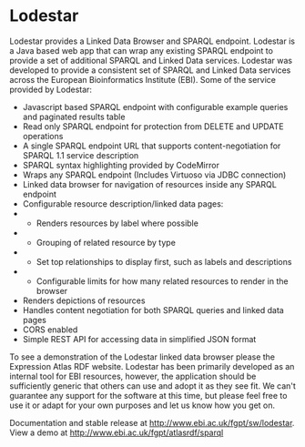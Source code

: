 Lodestar
========

Lodestar provides a Linked Data Browser and SPARQL endpoint. Lodestar is a Java based web app that can wrap any existing SPARQL endpoint to provide a set of additional SPARQL and Linked Data services. Lodestar was developed to provide a consistent set of SPARQL and Linked Data services across the European Bioinformatics Institute (EBI). Some of the service provided by Lodestar:

* Javascript based SPARQL endpoint with configurable example queries and paginated results table
* Read only SPARQL endpoint for protection from DELETE and UPDATE operations
* A single SPARQL endpoint URL that supports content-negotiation for SPARQL 1.1 service description
* SPARQL syntax highlighting provided by CodeMirror
* Wraps any SPARQL endpoint (Includes Virtuoso via JDBC connection)
* Linked data browser for navigation of resources inside any SPARQL endpoint
* Configurable resource description/linked data pages:
* * Renders resources by label where possible
* * Grouping of related resource by type
* * Set top relationships to display first, such as labels and descriptions
* * Configurable limits for how many related resources to render in the browser
* Renders depictions of resources
* Handles content negotiation for both SPARQL queries and linked data pages
* CORS enabled
* Simple REST API for accessing data in simplified JSON format

To see a demonstration of the Lodestar linked data browser please the Expression Atlas RDF website. Lodestar has been primarily developed as an internal tool for EBI resources, however, the application should be sufficiently generic that others can use and adopt it as they see fit. We can't guarantee any support for the software at this time, but please feel free to use it or adapt for your own purposes and let us know how you get on.

Documentation and stable release at http://www.ebi.ac.uk/fgpt/sw/lodestar. View a demo at http://www.ebi.ac.uk/fgpt/atlasrdf/sparql

